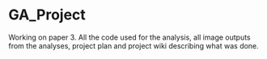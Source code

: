 # GA_Project
Working on paper 3. All the code used for the analysis, all image outputs from the analyses, project plan and project wiki describing what was done.
